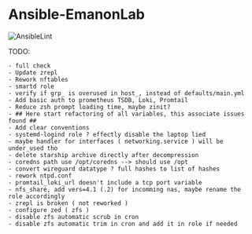 # Ansible-EmanonLab
![AnsibleLint](https://github.com/EmanonUser/Ansible-EmanonLab/actions/workflows/ansible-lint.yml/badge.svg)

TODO:
 
    - full check
    - Update zrepl
    - Rework nftables
    - smartd role
    - verify if grp_ is overused in host_, instead of defaults/main.yml
    - Add basic auth to prometheus TSDB, Loki, Promtail
    - Reduce zsh prompt loading time, maybe zinit?
    - ## Here start refactoring of all variables, this associate issues found ##
    - Add clear conventions
    - systemd-logind role ? effectly disable the laptop lied
    - maybe handler for interfaces ( networking.service ) will be under_used tho
    - delete starship archive directly after decompression
    - coredns path use /opt/coredns --> should use /opt
    - convert wireguard datatype ? full hashes to list of hashes
    - rework ntpd.conf
    - promtail_loki_url doesn't include a tcp port variable
    - nfs_share, add vers=4.1 (.2) for incomming nas, maybe rename the role accordingly
    - zrepl is broken ( not reworked )
    - configure zed ( zfs )
    - disable zfs automatic scrub in cron
    - disable zfs automatic trim in cron and add it in role if needed